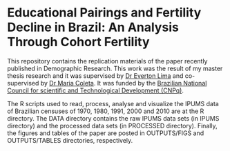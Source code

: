 # Educational Pairings and Fertility Decline in Brazil: An Analysis Through Cohort Fertility

This repository contains the replication materials of the paper recently published in Demographic Research. This work was the result of my master thesis research and it was supervised by [Dr Everton Lima](https://www.ifch.unicamp.br/ifch/colaboradores/demografia/625/everton-emanuel-campos-de-lima) and co-supervised by [Dr Maria Coleta](http://lattes.cnpq.br/3454564839423365). It was funded by the [Brazilian National Council for scientific and Technological Development (CNPq)](https://www.gov.br/cnpq/pt-br).

The R scripts used to read, process, analyse and visualize the IPUMS data of Brazilian censuses of 1970, 1980, 1991, 2000 and 2010 are at the R directory. The DATA directory contains the raw IPUMS data sets (in IPUMS directory) and the processed data sets (in PROCESSED directory). Finally, the figures and tables of the paper are posted in OUTPUTS/FIGS and OUTPUTS/TABLES directories, respectively. 
